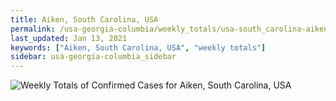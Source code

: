 ```yaml
---
title: Aiken, South Carolina, USA
permalink: /usa-georgia-columbia/weekly_totals/usa-south_carolina-aiken-weekly_totals.html
last_updated: Jan 13, 2021
keywords: ["Aiken, South Carolina, USA", "weekly totals"]
sidebar: usa-georgia-columbia_sidebar
---
```


![Weekly Totals of Confirmed Cases for Aiken, South Carolina, USA](/covid_tracker/images/graphs/usa-south_carolina-aiken-weekly_totals_graph.png)
